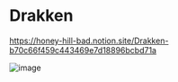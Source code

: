 # Drakken

https://honey-hill-bad.notion.site/Drakken-b70c66f459c443469e7d18896bcbd71a

![image](https://user-images.githubusercontent.com/43821982/233757002-0edf8314-7b41-41a5-b354-3376b54c792c.png)

